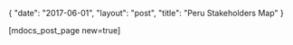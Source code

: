 {
   "date": "2017-06-01",
   "layout": "post",
   "title": "Peru Stakeholders Map"
}

[mdocs_post_page new=true]